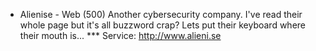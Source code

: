* Alienise - Web (500)
Another cybersecurity company. I've read their whole page but it's all buzzword crap? Lets put their keyboard where their mouth is... 
*** Service: http://www.alieni.se 